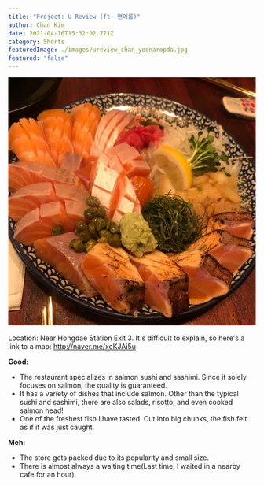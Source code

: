 ```yaml
---
title: "Project: U Review (ft. 연어롭)"
author: Chan Kim
date: 2021-04-16T15:32:02.771Z
category: Shorts
featuredImage: ./images/ureview_chan_yeonaropda.jpg
featured: "false"
---
```

![A nice platter of salmon](images/ureview_chan_yeonaropda.jpg "yeonaropda")

<!--StartFragment-->

Location: Near Hongdae Station Exit 3. It's difficult to explain, so here's a link to a map: <http://naver.me/xcKJAi5u>

**Good:**

* The restaurant specializes in salmon sushi and sashimi. Since it solely focuses on salmon, the quality is guaranteed.
* It has a variety of dishes that include salmon. Other than the typical sushi and sashimi, there are also salads, risotto, and even cooked salmon head!
* One of the freshest fish I have tasted. Cut into big chunks, the fish felt as if it was just caught.

**Meh:**

* The store gets packed due to its popularity and small size.
* There is almost always a waiting time(Last time, I waited in a nearby cafe for an hour).

<!--EndFragment-->
